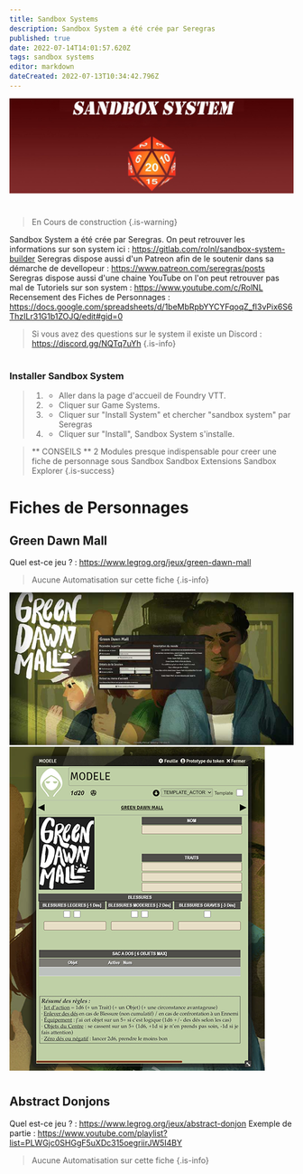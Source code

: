 ```yaml
---
title: Sandbox Systems
description: Sandbox System a été crée par Seregras
published: true
date: 2022-07-14T14:01:57.620Z
tags: sandbox systems
editor: markdown
dateCreated: 2022-07-13T10:34:42.796Z
---
```


![sandbox_copie.jpg](/sandbox/sandbox_copie.jpg)
# 
> En Cours de construction
{.is-warning}

Sandbox System a été crée par Seregras.
On peut retrouver les informations sur son system ici : https://gitlab.com/rolnl/sandbox-system-builder
Seregras dispose aussi d'un Patreon afin de le soutenir dans sa démarche de devellopeur : https://www.patreon.com/seregras/posts
Seregras dispose aussi d'une chaine YouTube on l'on peut retrouver pas mal de Tutoriels sur son system : https://www.youtube.com/c/RolNL
Recensement des Fiches de Personnages : https://docs.google.com/spreadsheets/d/1beMbRpbYYCYFqoqZ_fl3vPix6S6ThzILr31G1b1ZOJQ/edit#gid=0

> Si vous avez des questions sur le system il existe un Discord : https://discord.gg/NQTq7uYh
{.is-info}

#
### Installer Sandbox System

> 1. - Aller dans la page d'accueil de Foundry VTT.
> 2. - Cliquer sur Game Systems.
> 3. - Cliquer sur "Install System" et chercher "sandbox system" par Seregras
> 1. - Cliquer sur "Install", Sandbox System s'installe.

>** CONSEILS **
2 Modules presque indispensable pour creer une fiche de personnage sous Sandbox
Sandbox Extensions
Sandbox Explorer 
{.is-success} 
# 
# Fiches de Personnages 
## **Green Dawn Mall**
Quel est-ce jeu ? : https://www.legrog.org/jeux/green-dawn-mall
> Aucune Automatisation sur cette fiche
{.is-info}

![2022-07-13_copie.jpg](/sandbox/2022-07-13_copie.jpg)
![2022-07-13_(1).png](/sandbox/2022-07-13_(1).png)
# 
## Abstract Donjons
Quel est-ce jeu ? : https://www.legrog.org/jeux/abstract-donjon
Exemple de partie : https://www.youtube.com/playlist?list=PLWGjc0SHGgF5uXDc315oegriirJW5I4BY
> Aucune Automatisation sur cette fiche
{.is-info}


